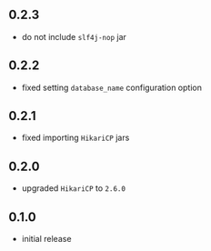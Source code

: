 ## 0.2.3

* do not include `slf4j-nop` jar

## 0.2.2

* fixed setting `database_name` configuration option

## 0.2.1

* fixed importing `HikariCP` jars

## 0.2.0

* upgraded `HikariCP` to `2.6.0`

## 0.1.0

* initial release
